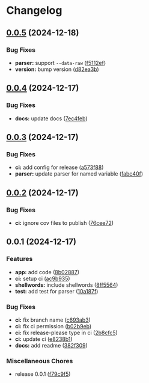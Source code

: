 # Changelog

## [0.0.5](https://github.com/AnnatarHe/curl-to-js/compare/v0.0.4...v0.0.5) (2024-12-18)


### Bug Fixes

* **parser:** support `--data-raw` ([f5112ef](https://github.com/AnnatarHe/curl-to-js/commit/f5112ef6737b7efaf980d0331b349c05ec7d7722))
* **version:** bump version ([d82ea3b](https://github.com/AnnatarHe/curl-to-js/commit/d82ea3bd88471f3e177dc3cd6e7b9189f092a478))

## [0.0.4](https://github.com/AnnatarHe/curl-to-js/compare/v0.0.3...v0.0.4) (2024-12-17)


### Bug Fixes

* **docs:** update docs ([7ec4feb](https://github.com/AnnatarHe/curl-to-js/commit/7ec4feb2392fde346d96b6ebb25975137fe2a362))

## [0.0.3](https://github.com/AnnatarHe/curl-to-js/compare/v0.0.2...v0.0.3) (2024-12-17)


### Bug Fixes

* **ci:** add config for release ([a573f88](https://github.com/AnnatarHe/curl-to-js/commit/a573f88962751eee05f1c5783b1d0de57470045f))
* **parser:** update parser for named variable ([fabc40f](https://github.com/AnnatarHe/curl-to-js/commit/fabc40f1a5732b60332ec5990d60f43540ffbf05))

## [0.0.2](https://github.com/AnnatarHe/curl-to-js/compare/v0.0.1...v0.0.2) (2024-12-17)


### Bug Fixes

* **ci:** ignore cov files to publish ([76cee72](https://github.com/AnnatarHe/curl-to-js/commit/76cee729fda7d8a8e0e70aae136f6cd38ff3f950))

## 0.0.1 (2024-12-17)


### Features

* **app:** add code ([8b02887](https://github.com/AnnatarHe/curl-to-js/commit/8b02887985155ac2afc483b07cec72912563190d))
* **ci:** setup ci ([ac9b935](https://github.com/AnnatarHe/curl-to-js/commit/ac9b935b1e23215683c3c639473697f6b28d5844))
* **shellwords:** include shellwords ([8ff5564](https://github.com/AnnatarHe/curl-to-js/commit/8ff5564a8ed1bb8d7ca4ad94a48c48a429d2ee97))
* **test:** add test for parser ([10a187f](https://github.com/AnnatarHe/curl-to-js/commit/10a187f61f70527b46a5cc3144b89a73878c00ba))


### Bug Fixes

* **ci:** fix branch name ([c693ab3](https://github.com/AnnatarHe/curl-to-js/commit/c693ab335ed57794f2265797a054e51eccfaf6e8))
* **ci:** fix ci permission ([b02b9eb](https://github.com/AnnatarHe/curl-to-js/commit/b02b9ebdae8e6247543b49a12873659c5433fdd9))
* **ci:** fix release-please type in ci ([2b8cfc5](https://github.com/AnnatarHe/curl-to-js/commit/2b8cfc55c29bafb6b66a249eaa430d32be022a92))
* **ci:** update ci ([e8238b1](https://github.com/AnnatarHe/curl-to-js/commit/e8238b11586fca645b50edd28690698a7b5a9578))
* **docs:** add readme ([382f309](https://github.com/AnnatarHe/curl-to-js/commit/382f3098cf31713b7d22e1a73cde7dc796a6a605))


### Miscellaneous Chores

* release 0.0.1 ([f79c9f5](https://github.com/AnnatarHe/curl-to-js/commit/f79c9f54dc1f8b4f91fd559871fe8352d6b4f099))
